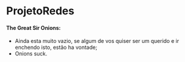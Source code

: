 # ProjetoRedes

#### The Great Sir Onions:
* Ainda esta muito vazio, se algum de vos quiser ser um querido e ir enchendo isto, estão ha vontade;
* Onions suck.
